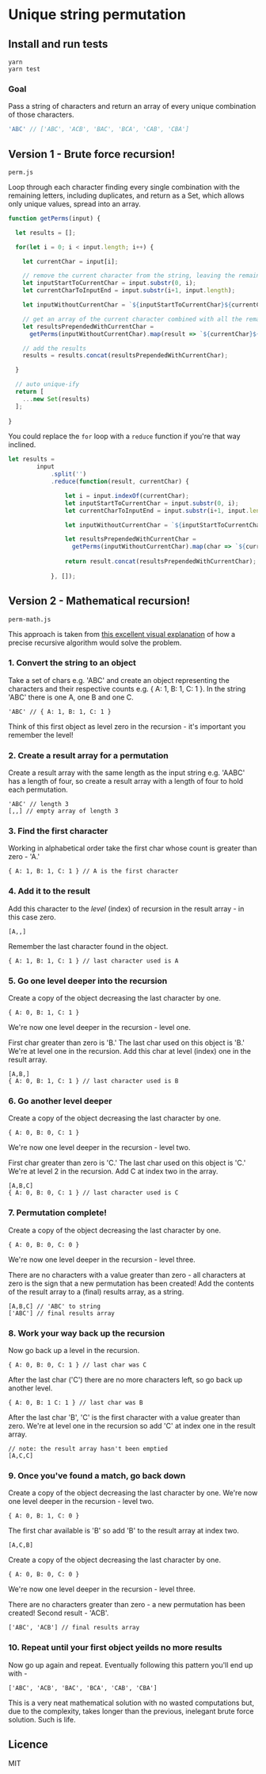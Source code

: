 # Unique string permutation

## Install and run tests
```
yarn
yarn test
```

### Goal

Pass a string of characters and return an array of every unique combination of those characters. 

```javascript
'ABC' // ['ABC', 'ACB', 'BAC', 'BCA', 'CAB', 'CBA']
```

## Version 1 - Brute force recursion!

```
perm.js
```

Loop through each character finding every single combination with the remaining letters, including duplicates, and return as a Set, which allows only unique values, spread into an array.

```javascript
function getPerms(input) {

  let results = [];

  for(let i = 0; i < input.length; i++) {

    let currentChar = input[i];

    // remove the current character from the string, leaving the remainder
    let inputStartToCurrentChar = input.substr(0, i);
    let currentCharToInputEnd = input.substr(i+1, input.length);

    let inputWithoutCurrentChar = `${inputStartToCurrentChar}${currentCharToInputEnd}`;

    // get an array of the current character combined with all the remaining characters
    let resultsPrependedWithCurrentChar = 
      getPerms(inputWithoutCurrentChar).map(result => `${currentChar}${result}`);

    // add the results
    results = results.concat(resultsPrependedWithCurrentChar);

  }

  // auto unique-ify
  return [
    ...new Set(results)
  ];
  
}
```

You could replace the `for` loop with a `reduce` function if you're that way inclined.

```javascript
let results = 
        input
            .split('')
            .reduce(function(result, currentChar) {

                let i = input.indexOf(currentChar);
                let inputStartToCurrentChar = input.substr(0, i);
                let currentCharToInputEnd = input.substr(i+1, input.length);

                let inputWithoutCurrentChar = `${inputStartToCurrentChar}${currentCharToInputEnd}`;

                let resultsPrependedWithCurrentChar = 
                  getPerms(inputWithoutCurrentChar).map(char => `${currentChar}${char}`);
                  
                return result.concat(resultsPrependedWithCurrentChar);
                
            }, []);
```

## Version 2 - Mathematical recursion!

```
perm-math.js
```

This approach is taken from [this excellent visual explanation](https://youtu.be/nYFd7VHKyWQ) of how a precise recursive algorithm would solve the problem.
  
### 1. Convert the string to an object

Take a set of chars e.g. 'ABC' and create an object representing the characters and their respective counts e.g. { A: 1, B: 1, C: 1 }. In the string 'ABC' there is one A, one B and one C.
```
'ABC' // { A: 1, B: 1, C: 1 }
```
Think of this first object as level zero in the recursion - it's important you remember the level!
  
### 2. Create a result array for a permutation
Create a result array with the same length as the input string e.g. 'AABC' has a length of four, so create a result array with a length of four to hold each permutation.
```
'ABC' // length 3 
[,,] // empty array of length 3
```
   
### 3. Find the first character
Working in alphabetical order take the first char whose count is greater than zero - 'A.'
```
{ A: 1, B: 1, C: 1 } // A is the first character
```
  
### 4. Add it to the result
Add this character to the *level* (index) of recursion in the result array - in this case zero.
```
[A,,]
```
  
Remember the last character found in the object. 
```
{ A: 1, B: 1, C: 1 } // last character used is A
```

### 5. Go one level deeper into the recursion
Create a copy of the object decreasing the last character by one.
```
{ A: 0, B: 1, C: 1 }
```
We're now one level deeper in the recursion - level one.

First char greater than zero is 'B.'
The last char used on this object is 'B.'
We're at level one in the recursion.
Add this char at level (index) one in the result array.
```
[A,B,]
{ A: 0, B: 1, C: 1 } // last character used is B
```
  
### 6. Go another level deeper
Create a copy of the object decreasing the last character by one. 
```
{ A: 0, B: 0, C: 1 }
```
We're now one level deeper in the recursion - level two.

First char greater than zero is 'C.'
The last char used on this object is 'C.'
We're at level 2 in the recursion.
Add C at index two in the array. 
```
[A,B,C]
{ A: 0, B: 0, C: 1 } // last character used is C
```
  
### 7. Permutation complete!
Create a copy of the object decreasing the last character by one.
```
{ A: 0, B: 0, C: 0 }
```
We're now one level deeper in the recursion - level three.

There are no characters with a value greater than zero - all characters at zero is the sign that a new permutation has been created!
Add the contents of the result array to a (final) results array, as a string.
```
[A,B,C] // 'ABC' to string
['ABC'] // final results array
```
  
### 8. Work your way back up the recursion 
Now go back up a level in the recursion.
```
{ A: 0, B: 0, C: 1 } // last char was C
```

After the last char ('C') there are no more characters left, so go back up another level.
```
{ A: 0, B: 1 C: 1 } // last char was B
```

After the last char 'B', 'C' is the first character with a value greater than zero.
We're at level one in the recursion so add 'C' at index one in the result array.
```
// note: the result array hasn't been emptied
[A,C,C]
```
  
### 9. Once you've found a match, go back down
Create a copy of the object decreasing the last character by one.
We're now one level deeper in the recursion - level two.
```
{ A: 0, B: 1, C: 0 }
```

The first char available is 'B' so add 'B' to the result array at index two.
```
[A,C,B]
```

Create a copy of the object decreasing the last character by one. 
```
{ A: 0, B: 0, C: 0 }
```
We're now one level deeper in the recursion - level three.

There are no characters greater than zero - a new permutation has been created!
Second result - 'ACB'.

```
['ABC', 'ACB'] // final results array
```
  
### 10. Repeat until your first object yeilds no more results
Now go up again and repeat. Eventually following this pattern you'll end up with -
```
['ABC', 'ACB', 'BAC', 'BCA', 'CAB', 'CBA']
```

This is a very neat mathematical solution with no wasted computations but, due to the complexity, takes longer than the previous, inelegant brute force solution. Such is life.

## Licence
MIT
